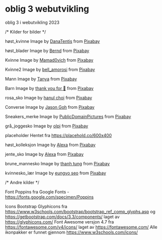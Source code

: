 # oblig 3 webutvikling
 oblig 3 i webutvikling 2023

/* Kilder for bilder */

høst_kvinne
Image by <a href="https://pixabay.com/users/danatentis-2743349/?utm_source=link-attribution&utm_medium=referral&utm_campaign=image&utm_content=2003650">DanaTentis</a> from <a href="https://pixabay.com//?utm_source=link-attribution&utm_medium=referral&utm_campaign=image&utm_content=2003650">Pixabay</a>

høst_blader
Image by <a href="https://pixabay.com/users/momentmal-5324081/?utm_source=link-attribution&utm_medium=referral&utm_campaign=image&utm_content=2665807">Bernd</a> from <a href="https://pixabay.com//?utm_source=link-attribution&utm_medium=referral&utm_campaign=image&utm_content=2665807">Pixabay</a>

Kvinne
Image by <a href="https://pixabay.com/users/mamad0vich-25257407/?utm_source=link-attribution&utm_medium=referral&utm_campaign=image&utm_content=7009979">Mamad0vich</a> from <a href="https://pixabay.com//?utm_source=link-attribution&utm_medium=referral&utm_campaign=image&utm_content=7009979">Pixabay</a>

Kvinne2
Image by <a href="https://pixabay.com/users/bell_amorosi-13683159/?utm_source=link-attribution&utm_medium=referral&utm_campaign=image&utm_content=4642707">bell_amorosi</a> from <a href="https://pixabay.com//?utm_source=link-attribution&utm_medium=referral&utm_campaign=image&utm_content=4642707">Pixabay</a>

Mann
Image by <a href="https://pixabay.com/users/ploommee-32016532/?utm_source=link-attribution&utm_medium=referral&utm_campaign=image&utm_content=7661610">Tanya</a> from <a href="https://pixabay.com//?utm_source=link-attribution&utm_medium=referral&utm_campaign=image&utm_content=7661610">Pixabay</a>

Barn
Image by <a href="https://pixabay.com/users/r-region-6314823/?utm_source=link-attribution&utm_medium=referral&utm_campaign=image&utm_content=3016384">thank you for 💙</a> from <a href="https://pixabay.com//?utm_source=link-attribution&utm_medium=referral&utm_campaign=image&utm_content=3016384">Pixabay</a>


rosa_sko
Image by <a href="https://pixabay.com/users/621hjmit-679872/?utm_source=link-attribution&utm_medium=referral&utm_campaign=image&utm_content=589193">hanul choi</a> from <a href="https://pixabay.com//?utm_source=link-attribution&utm_medium=referral&utm_campaign=image&utm_content=589193">Pixabay</a>

Converse
Image by <a href="https://pixabay.com/users/cegoh-94852/?utm_source=link-attribution&utm_medium=referral&utm_campaign=image&utm_content=1433925">Jason Goh</a> from <a href="https://pixabay.com//?utm_source=link-attribution&utm_medium=referral&utm_campaign=image&utm_content=1433925">Pixabay</a>

Sneakers_merke
Image by <a href="https://pixabay.com/users/publicdomainpictures-14/?utm_source=link-attribution&utm_medium=referral&utm_campaign=image&utm_content=71623">PublicDomainPictures</a> from <a href="https://pixabay.com//?utm_source=link-attribution&utm_medium=referral&utm_campaign=image&utm_content=71623">Pixabay</a>

grå_joggesko
Image by <a href="https://pixabay.com/users/olpi-447304/?utm_source=link-attribution&utm_medium=referral&utm_campaign=image&utm_content=832875">olpi</a> from <a href="https://pixabay.com//?utm_source=link-attribution&utm_medium=referral&utm_campaign=image&utm_content=832875">Pixabay</a>

placeholder
Hentet fra https://placehold.co/600x400

høst_kolleksjon
Image by <a href="https://pixabay.com/users/alexas_fotos-686414/?utm_source=link-attribution&utm_medium=referral&utm_campaign=image&utm_content=3853326">Alexa</a> from <a href="https://pixabay.com//?utm_source=link-attribution&utm_medium=referral&utm_campaign=image&utm_content=3853326">Pixabay</a>

jente_sko
Image by <a href="https://pixabay.com/users/alexas_fotos-686414/?utm_source=link-attribution&utm_medium=referral&utm_campaign=image&utm_content=3057510">Alexa</a> from <a href="https://pixabay.com//?utm_source=link-attribution&utm_medium=referral&utm_campaign=image&utm_content=3057510">Pixabay</a>

brune_mannesko
Image by <a href="https://pixabay.com/users/mr-special-9967825/?utm_source=link-attribution&utm_medium=referral&utm_campaign=image&utm_content=3743511">thanh tung</a> from <a href="https://pixabay.com//?utm_source=link-attribution&utm_medium=referral&utm_campaign=image&utm_content=3743511">Pixabay</a>

kvinnesko_lær
Image by <a href="https://pixabay.com/users/ddalki3003-527276/?utm_source=link-attribution&utm_medium=referral&utm_campaign=image&utm_content=506826">eungyo seo</a> from <a href="https://pixabay.com//?utm_source=link-attribution&utm_medium=referral&utm_campaign=image&utm_content=506826">Pixabay</a>


/* Andre kilder */

Font
Poppins fra Google Fonts - https://fonts.google.com/specimen/Poppins

Icons
Bootstrap Glyphicons fra https://www.w3schools.com/bootstrap/bootstrap_ref_comp_glyphs.asp og 
https://getbootstrap.com/docs/3.3/components/ laget av https://glyphicons.com/
Font Awesome versjon 4.7 fra https://fontawesome.com/v4/icons/ laget av https://fontawesome.com/
Alle ikonpakker er funnet gjennom https://www.w3schools.com/icons/